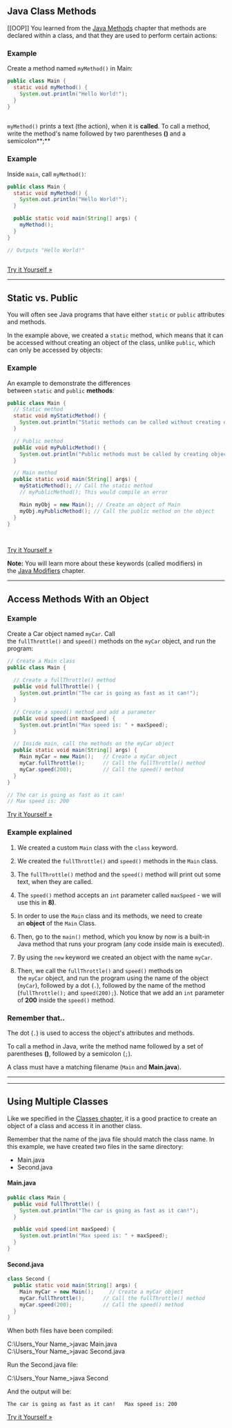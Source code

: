 ## Java Class Methods
[[OOP]]
You learned from the [Java Methods](https://www.w3schools.com/java/java_methods.asp) chapter that methods are declared within a class, and that they are used to perform certain actions:

### Example

Create a method named `myMethod()` in Main:

```java
public class Main {
  static void myMethod() {
    System.out.println("Hello World!");
  }
}
 
```

`myMethod()` prints a text (the action), when it is **called**. To call a method, write the method's name followed by two parentheses **()** and a semicolon**;**

### Example

Inside `main`, call `myMethod()`:

```java
public class Main {
  static void myMethod() {
    System.out.println("Hello World!");
  }

  public static void main(String[] args) {
    myMethod();
  }
}

// Outputs "Hello World!"
 
```

[Try it Yourself »](https://www.w3schools.com/java/tryjava.asp?filename=demo_class_method)

---

## Static vs. Public

You will often see Java programs that have either `static` or `public` attributes and methods.

In the example above, we created a `static` method, which means that it can be accessed without creating an object of the class, unlike `public`, which can only be accessed by objects:

### Example

An example to demonstrate the differences between `static` and `public` **methods**:

```java
public class Main {
  // Static method
  static void myStaticMethod() {
    System.out.println("Static methods can be called without creating objects");
  }

  // Public method
  public void myPublicMethod() {
    System.out.println("Public methods must be called by creating objects");
  }

  // Main method
  public static void main(String[] args) {
    myStaticMethod(); // Call the static method
    // myPublicMethod(); This would compile an error

    Main myObj = new Main(); // Create an object of Main
    myObj.myPublicMethod(); // Call the public method on the object
  }
}
 
 
```

[Try it Yourself »](https://www.w3schools.com/java/tryjava.asp?filename=demo_class_method_static)

**Note:** You will learn more about these keywords (called modifiers) in the [Java Modifiers](https://www.w3schools.com/java/java_modifiers.asp) chapter.

---

## Access Methods With an Object

### Example

Create a Car object named `myCar`. Call the `fullThrottle()` and `speed()` methods on the `myCar` object, and run the program:

```java
// Create a Main class
public class Main {
 
  // Create a fullThrottle() method
  public void fullThrottle() {
    System.out.println("The car is going as fast as it can!");
  }

  // Create a speed() method and add a parameter
  public void speed(int maxSpeed) {
    System.out.println("Max speed is: " + maxSpeed);
  }

  // Inside main, call the methods on the myCar object
  public static void main(String[] args) {
    Main myCar = new Main();   // Create a myCar object
    myCar.fullThrottle();      // Call the fullThrottle() method
    myCar.speed(200);          // Call the speed() method
  }
}

// The car is going as fast as it can!
// Max speed is: 200
```

[Try it Yourself »](https://www.w3schools.com/java/tryjava.asp?filename=demo_class_car)

### Example explained

1) We created a custom `Main` class with the `class` keyword.

2) We created the `fullThrottle()` and `speed()` methods in the `Main` class.

3) The `fullThrottle()` method and the `speed()` method will print out some text, when they are called.

4) The `speed()` method accepts an `int` parameter called `maxSpeed` - we will use this in **8)**.

5) In order to use the `Main` class and its methods, we need to create an **object** of the `Main` Class.

6) Then, go to the `main()` method, which you know by now is a built-in Java method that runs your program (any code inside main is executed).

7) By using the `new` keyword we created an object with the name `myCar`.

8) Then, we call the `fullThrottle()` and `speed()` methods on the `myCar` object, and run the program using the name of the object (`myCar`), followed by a dot (`.`), followed by the name of the method (`fullThrottle();` and `speed(200);`). Notice that we add an `int` parameter of **200** inside the `speed()` method.

### Remember that..

The dot (`.`) is used to access the object's attributes and methods.

To call a method in Java, write the method name followed by a set of parentheses **()**, followed by a semicolon (`;`).

A class must have a matching filename (`Main` and **Main.java**).

---

---

## Using Multiple Classes

Like we specified in the [Classes chapter](https://www.w3schools.com/java/java_classes.asp), it is a good practice to create an object of a class and access it in another class.

Remember that the name of the java file should match the class name. In this example, we have created two files in the same directory:

-   Main.java
-   Second.java

#### Main.java

```java
public class Main {
  public void fullThrottle() {
    System.out.println("The car is going as fast as it can!");
  }

  public void speed(int maxSpeed) {
    System.out.println("Max speed is: " + maxSpeed);
  }
}
```

#### Second.java

```java
class Second {
  public static void main(String[] args) {
    Main myCar = new Main();     // Create a myCar object
    myCar.fullThrottle();      // Call the fullThrottle() method
    myCar.speed(200);          // Call the speed() method
  }
}
```

When both files have been compiled:

C:\Users\_Your Name_>javac Main.java  
C:\Users\_Your Name_>javac Second.java

Run the Second.java file:

C:\Users\_Your Name_>java Second

And the output will be:

`The car is going as fast as it can!   Max speed is: 200`

[Try it Yourself »](https://www.w3schools.com/java/tryjava_multi.asp?filename=demo_class_two2&multi=demo_class_two2_multi)